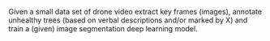 Given a small data set of drone video extract key frames (images), annotate unhealthy trees (based on verbal descriptions and/or marked by X) and train a (given) image segmentation deep learning model.

